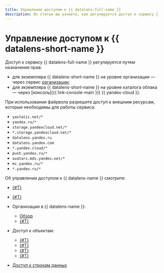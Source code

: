 ```yaml
---
title: Управление доступом к {{ datalens-full-name }}
description: Из статьи вы узнаете, как регулируется доступ к сервису {{ datalens-short-name }}.
---
```


# Управление доступом к {{ datalens-short-name }}


Доступ к сервису {{ datalens-full-name }} регулируется путем назначения прав:

* для экземпляра {{ datalens-short-name }} на уровне организации — через сервис [организации](../concepts/organizations.md);
* для экземпляра {{ datalens-short-name }} на уровне каталога облака — через [консоль]({{ link-console-main }}) {{ yandex-cloud }}.

При использовании файрвола разрешите доступ к внешним ресурсам, которые необходимы для работы сервиса:

* `yastatic.net/*`
* `yandex.ru/*`
* `storage.yandexcloud.net/*`
* `*.storage.yandexcloud.net/*`
* `datalens.yandex.ru`
* `datalens.yandex.com`
* `*.yandex.cloud/*`
* `push.yandex.ru/*`
* `avatars.mds.yandex.net/*`
* `mc.yandex.ru/*`
* `*.yandex.ru/*`



Об управлении доступом к {{ datalens-name }} смотрите:


* [{#T}](./add-new-user.md)
* [{#T}](./roles.md)
* Организации в {{ datalens-name }}:

  * [Обзор](../concepts/organizations.md)
  * [{#T}](../operations/organizations/change-organization.md)


* Доступ к объектам:

  * [{#T}](./manage-access.md)
  * [{#T}](../operations/permission/grant.md)
  * [{#T}](../operations/permission/revoke.md)
  * [{#T}](../operations/permission/request.md)

* [Доступ к строкам данных](../security/row-level-security.md)
